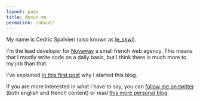 ```yaml
---
layout: page
title: About me
permalink: /about/
---
```

My name is Cedric Spalvieri (also known as [le_skwi](http://twitter.com/le_skwi)).

I'm the lead developer for [Novaway](http://novaway.fr) a small french web agency. This means that I mostly write code on a daily basis, but I think there is much more to my job than that. 

I've explained [in this first post](/2015/02/19/yet-another-developer-blog.html) why I started this blog.

If you are more interested in what I have to say, you can [follow me on twitter](http://twitter.com/le_skwi) (both english and french content) or read [this more personal blog](http://blog.skwi.fr).